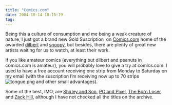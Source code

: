 ```yaml
---
title: "Comics.com"
date: 2004-10-14 18:15:19
tag: 
---
```

<p>Being this a culture of consumption and me being a weak creature of nature, I just got a brand new Gold Suscription  on <a href="http://web.archive.org/web/20041018111240/http://www.comics.com/">Comics.com</a> home of the awarded <a href="http://web.archive.org/web/20041018111240/http://www.dilbert.com/">dilbert</a> and <a href="http://web.archive.org/web/20041018111240/http://www.snoopy.com/">snoopy</a>, but besides, there are plenty of great new artists waiting for us to watch, at least their work.</p>

<p>If you like amateur comics (everything but dilbert and peanuts in comics.com is amateur), you will probably love to give a try at comics.com. I used to have a free account receiving one strip from Monday to Saturday on my email (with the suscription I’m receiving now up to 70 strips <img alt="tongue.png" src="http://web.archive.org/web/20041018111240/http://www.damog.net/images/emoticons/tongue.png"/> and other small advantages).</p>

<p>Some of the best, IMO, are <a href="http://web.archive.org/web/20041018111240/http://www.comics.com/comics/shirleynson/">Shirley and Son</a>, <a href="http://web.archive.org/web/20041018111240/http://www.comics.com/wash/pcnpixel/">PC and Pixel</a>, <a href="http://web.archive.org/web/20041018111240/http://www.comics.com/comics/bornloser/">The Born Loser</a> and <a href="http://web.archive.org/web/20041018111240/http://www.comics.com/creators/zack/">Zack Hill</a>, although I have not checked all the titles on the archive.</p>
